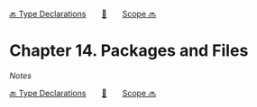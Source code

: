 [🔙 Type Declarations][previous-chapter]&nbsp;&nbsp;&nbsp;&nbsp;&nbsp;&nbsp;&nbsp;[🏡][readme]&nbsp;&nbsp;&nbsp;&nbsp;&nbsp;&nbsp;&nbsp;[Scope 🔜][upcoming-chapter]

# Chapter 14. Packages and Files

_Notes_

[🔙 Type Declarations][previous-chapter]&nbsp;&nbsp;&nbsp;&nbsp;&nbsp;&nbsp;&nbsp;[🏡][readme]&nbsp;&nbsp;&nbsp;&nbsp;&nbsp;&nbsp;&nbsp;[Scope 🔜][upcoming-chapter]

[readme]: README.md
[previous-chapter]: ch013-type-declarations.md
[upcoming-chapter]: ch015-scope.md